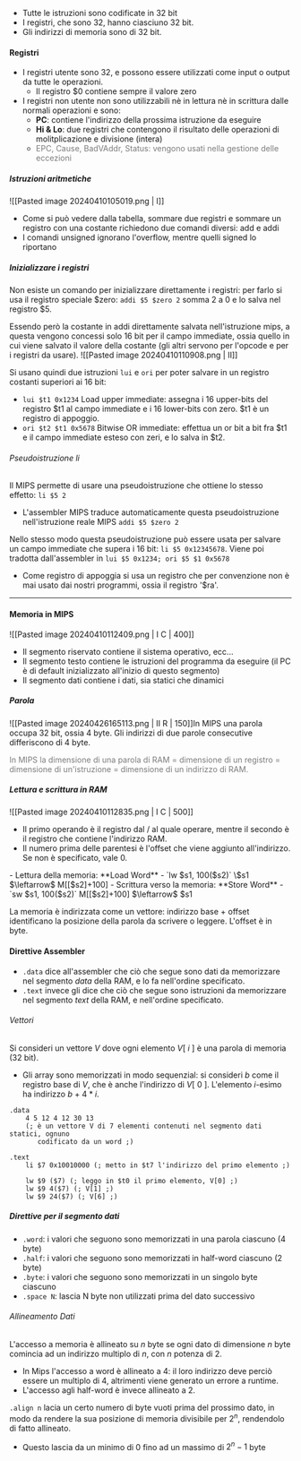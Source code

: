 - Tutte le istruzioni sono codificate in 32 bit
- I registri, che sono 32, hanno ciasciuno 32 bit.
- Gli indirizzi di memoria sono di 32 bit.

#### Registri
- I registri utente sono 32, e possono essere utilizzati come input o output da tutte le operazioni.
	- Il registro $0 contiene sempre il valore zero
- I registri non utente non sono utilizzabili nè in lettura nè in scrittura dalle normali operazioni e sono:
	- **PC**: contiene l'indirizzo della prossima istruzione da eseguire
	- **Hi & Lo**: due registri che contengono il risultato delle operazioni di molitplicazione e divisione (intera)
	- <span style="color:rgb(124, 124, 124)">EPC, Cause, BadVAddr, Status: vengono usati nella gestione delle eccezioni</span>

##### Istruzioni aritmetiche
![[Pasted image 20240410105019.png | I]]
- Come si può vedere dalla tabella, sommare due registri e sommare un registro con una costante richiedono due comandi diversi: add e addi
- I comandi unsigned ignorano l'overflow, mentre quelli signed lo riportano

##### Inizializzare i registri
Non esiste un comando per inizializzare direttamente i registri: per farlo si usa il registro speciale $zero:
`addi $5 $zero 2` somma 2 a 0 e lo salva nel registro $5.

Essendo però la costante in addi direttamente salvata nell'istruzione mips, a questa vengono concessi solo 16 bit per il campo immediate, ossia quello in cui viene salvato il valore della costante (gli altri servono per l'opcode e per i registri da usare).
![[Pasted image 20240410110908.png | II]]

Si usano quindi due istruzioni `lui` e `ori` per poter salvare in un registro costanti superiori ai 16 bit:
- `lui $t1 0x1234` Load upper immediate: assegna i 16 upper-bits del registro $t1 al campo immediate e i 16 lower-bits con zero. $t1 è un registro di appoggio.
- `ori $t2 $t1 0x5678` Bitwise OR immediate: effettua un or bit a bit fra $t1 e il campo immediate esteso con zeri, e lo salva in $t2.

###### Pseudoistruzione li
Il MIPS permette di usare una pseudoistruzione che ottiene lo stesso effetto: `li $5 2` 
- L'assembler MIPS traduce automaticamente questa pseudoistruzione nell'istruzione reale MIPS `addi $5 $zero 2`

Nello stesso modo questa pseudoistruzione può essere usata per salvare un campo immediate che supera i 16 bit: `li $5 0x12345678`. Viene poi tradotta dall'assembler in `lui $5 0x1234; ori $5 $1 0x5678`
- Come registro di appoggia si usa un registro che per convenzione non è mai usato dai nostri programmi, ossia il registro '$ra'.

***
#### Memoria in MIPS
![[Pasted image 20240410112409.png | I C | 400]]

- Il segmento riservato contiene il sistema operativo, ecc...
- Il segmento testo contiene le istruzioni del programma da eseguire (il PC è di default inizializzato all'inizio di questo segmento)
- Il segmento dati contiene i dati, sia statici che dinamici

##### Parola
![[Pasted image 20240426165113.png | II R | 150]]In MIPS una parola occupa 32 bit, ossia 4 byte. Gli indirizzi di due parole consecutive differiscono di 4 byte.

<span style="color:rgb(124, 124, 124)">In MIPS la dimensione di una parola di RAM = dimensione di un registro = dimensione di un'istruzione = dimensione di un indirizzo di RAM.</span>

##### Lettura e scrittura in RAM
![[Pasted image 20240410112835.png | I C | 500]]
- Il primo operando è il registro dal / al quale operare, mentre il secondo è il registro che contiene l'indirizzo RAM.
- Il numero prima delle parentesi è l'offset che viene aggiunto all'indirizzo. Se non è specificato, vale 0.
<tab>
</tab> 
- Lettura della memoria: **Load Word**
	- `lw $s1, 100($s2)` \$s1 $\leftarrow$ M[[$s2]+100]
- Scrittura verso la memoria: **Store Word**
	- `sw $s1, 100($s2)` M[[$s2]+100] $\leftarrow$ $s1

La memoria è indirizzata come un vettore: indirizzo base + offset identificano la posizione della parola da scrivere o leggere. L'offset è in byte.

#### Direttive Assembler
- `.data` dice all'assembler che ciò che segue sono dati da memorizzare nel segmento *data* della RAM, e lo fa nell'ordine specificato. 
- `.text` invece gli dice che ciò che segue sono istruzioni da memorizzare nel segmento *text* della RAM, e nell'ordine specificato.

###### Vettori
Si consideri un vettore $V$ dove ogni elemento $V[\ i\ ]$ è una parola di memoria (32 bit). 
- Gli array sono memorizzati in modo sequenzial: si consideri $b$ come il registro base di $V$, che è anche l'indirizzo di $V[\ 0\ ]$. L'elemento $i$-esimo ha indirizzo $b\ +\  4*i$. 

```wasm unwrap title:"Vettori"
.data
	4 5 12 4 12 30 13
	(; è un vettore V di 7 elementi contenuti nel segmento dati statici, ognuno
	   codificato da un word ;)

.text
	li $7 0x10010000 (; metto in $t7 l'indirizzo del primo elemento ;)
	
	lw $9 ($7) (; leggo in $t0 il primo elemento, V[0] ;)
	lw $9 4($7) (; V[1] ;)
	lw $9 24($7) (; V[6] ;)
```

##### Direttive per il segmento dati
- `.word`: i valori che seguono sono memorizzati in una parola ciascuno (4 byte)
- `.half`: i valori che seguono sono memorizzati in half-word ciascuno (2 byte)
- `.byte`: i valori che seguono sono memorizzati in un singolo byte ciascuno
- `.space N`: lascia N byte non utilizzati prima del dato successivo 
###### Allineamento Dati
L'accesso a memoria è allineato su $n$ byte se ogni dato di dimensione $n$ byte comincia ad un indirizzo multiplo di $n$, con $n$ potenza di $2$.
- In Mips l'accesso a word è allineato a $4$: il loro indirizzo deve perciò essere un multiplo di $4$, altrimenti viene generato un errore a runtime.
- L'accesso agli half-word è invece allineato a $2$.

`.align n` lacia un certo numero di byte vuoti prima del prossimo dato, in modo da rendere la sua posizione di memoria divisibile per $2^n$, rendendolo di fatto allineato.
- Questo lascia da un minimo di $0$ fino ad un massimo di $2^n - 1$ byte

